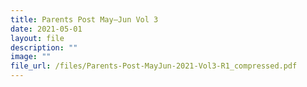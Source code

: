 ```yaml
---
title: Parents Post May–Jun Vol 3
date: 2021-05-01
layout: file
description: ""
image: ""
file_url: /files/Parents-Post-MayJun-2021-Vol3-R1_compressed.pdf
---
```

